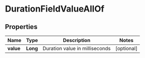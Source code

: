 

# DurationFieldValueAllOf


## Properties

| Name | Type | Description | Notes |
|------------ | ------------- | ------------- | -------------|
|**value** | **Long** | Duration value in milliseconds |  [optional] |



